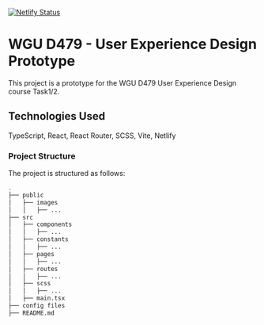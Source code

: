 [![Netlify Status](https://api.netlify.com/api/v1/badges/7a3b8707-890e-4a48-b08a-fd5be155acd2/deploy-status)](https://app.netlify.com/sites/aashley-d479-taniti/deploys)

# WGU D479 - User Experience Design Prototype

This project is a prototype for the WGU D479 User Experience Design course Task1/2.

## Technologies Used

TypeScript, React, React Router, SCSS, Vite, Netlify

### Project Structure

The project is structured as follows:

```bash
.
├── public
│   ├── images
│   │   ├── ...
├── src
│   ├── components
│   │   ├── ...
│   ├── constants
│   │   ├── ...
│   ├── pages
│   │   ├── ...
│   ├── routes
│   │   ├── ...
│   ├── scss
│   │   ├── ...
│   ├── main.tsx
├── config files
├── README.md
```
